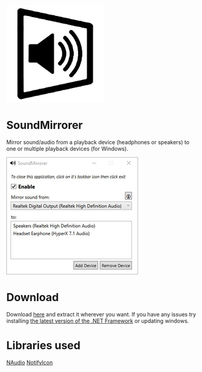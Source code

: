![alt text](https://github.com/cyberrex5/SoundMirrorer/blob/main/ico-256.png)
# SoundMirrorer
Mirror sound/audio from a playback device (headphones or speakers) to one or multiple playback devices (for Windows).

![alt text](https://github.com/cyberrex5/SoundMirrorer/blob/main/screenshots/screenshot.jpg)

# Download
Download [here](https://github.com/cyberrex5/SoundMirrorer/releases) and extract it wherever you want.
If you have any issues try installing [the latest version of the .NET Framework](https://dotnet.microsoft.com/download/dotnet-framework/thank-you/net48-web-installer) or updating windows.

# Libraries used
[NAudio](https://github.com/naudio/NAudio)
[NotifyIcon](https://github.com/hardcodet/wpf-notifyicon)
